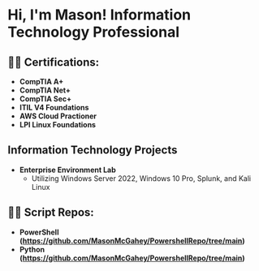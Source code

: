 <h1>Hi, I'm Mason!  Information Technology Professional </h1>

<h2>👨‍💻 Certifications:</h2>

- <b>CompTIA A+</b>
- <b>CompTIA Net+</b>
- <b>CompTIA Sec+</b>
- <b>ITIL V4 Foundations</b>
- <b>AWS Cloud Practioner</b>
- <b>LPI Linux Foundations</b>

<h2>Information Technology Projects</h2>

- <b>Enterprise Environment Lab</b>
  - Utilizing Windows Server 2022, Windows 10 Pro, Splunk, and Kali Linux

<h2>👨‍💻 Script  Repos:</h2>

- <b>PowerShell (https://github.com/MasonMcGahey/PowershellRepo/tree/main)</b>
- <b>Python (https://github.com/MasonMcGahey/PowershellRepo/tree/main)</b>

<!--
**MasonMcGahey/MasonMcGahey** is a ✨ _special_ ✨ repository because its `README.md` (this file) appears on your GitHub profile.

Here are some ideas to get you started:

- 🔭 I’m currently working on ...
- 🌱 I’m currently learning ...
- 👯 I’m looking to collaborate on ...
- 🤔 I’m looking for help with ...
- 💬 Ask me about ...
- 📫 How to reach me: ...
- 😄 Pronouns: ...
- ⚡ Fun fact: ...
-->
